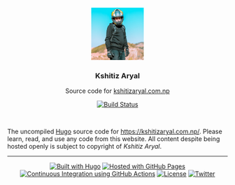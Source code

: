 <p align="center">
  <a href="https://kshitizaryal.com.np/">
    <img width="120px" height="120px" alt="Kshitiz Aryal" src="src/static/assets/img/avatar.png" />
  </a>
</p>
<h3 align="center">Kshitiz Aryal</h3>
<p align="center">Source code for <a href="https://kshitizaryal.com.np/">kshitizaryal.com.np</a></p>
<div align="center">

[![Build Status](https://github.com/kshitizaryal/kshitizaryal.github.io/actions/workflows/pages.yml/badge.svg?branch=main)](https://github.com/kshitizaryal/kshitizaryal.github.io/actions?workflow=pages)

</div><br />

The uncompiled [Hugo](https://gohugo.io/) source code for <https://kshitizaryal.com.np/>. Please learn, read, and use any code from this website. All content despite being hosted openly is subject to copyright of _Kshitiz Aryal_.

---

<div align="center">

[![Built with Hugo](https://img.shields.io/badge/Generator-Hugo-blue?logo=hugo&logoColor=white)](https://gohugo.io/)
[![Hosted with GitHub Pages](https://img.shields.io/badge/Web_Hosting-GitHub_Pages-blue?logo=github&logoColor=white)](https://pages.github.com/)
[![Continuous Integration using GitHub Actions](https://img.shields.io/badge/CI-GitHub_Actions-blue?logo=github-actions&logoColor=white)](https://github.com/features/actions)
[![License](https://img.shields.io/badge/License-MIT-blue)](https://github.com/kshitizaryal/kshitizaryal.github.io/blob/main/LICENSE)
[![Twitter](https://img.shields.io/badge/Twitter-@kshitizaryal-blue?logo=twitter&logoColor=white)](https://twitter.com/kshitizaryal)

</div>
